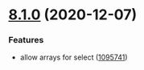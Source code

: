 # [8.1.0](https://github.com/contentful/contentful.js/compare/v8.0.3...v8.1.0) (2020-12-07)


### Features

* allow arrays for select ([1095741](https://github.com/contentful/contentful.js/commit/10957415bed8164467edcb4758aa27177306dc51))
